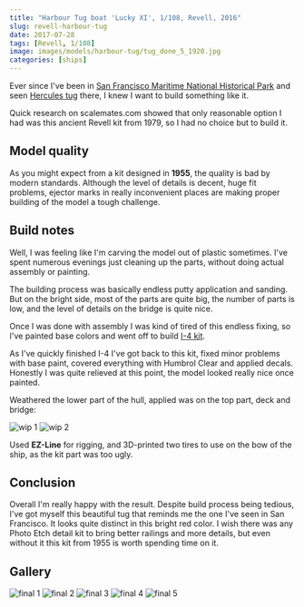 ```yaml
---
title: "Harbour Tug boat 'Lucky XI', 1/108, Revell, 2016"
slug: revell-harbour-tug
date: 2017-07-28
tags: [Revell, 1/108]
image: images/models/harbour-tug/tug_done_5_1920.jpg
categories: [ships]
---
```


Ever since I've been in [San Francisco Maritime National Historical Park](https://en.wikipedia.org/wiki/San_Francisco_Maritime_National_Historical_Park) and seen [Hercules tug](https://en.wikipedia.org/wiki/Hercules_(1907)) there, I knew I want to build something like it.

Quick research on scalemates.com showed that only reasonable option I had was this ancient Revell kit from 1979, so I had no choice but to build it.

## Model quality

As you might expect from a kit designed in **1955**, the quality is bad by modern standards.
Although the level of details is decent, huge fit problems, ejector marks in really inconvenient places are making proper building of the model a tough challenge.

## Build notes

Well, I was feeling like I'm carving the model out of plastic sometimes. I've spent numerous evenings just cleaning up the parts, without doing actual assembly or painting.

The building process was basically endless putty application and sanding.
But on the bright side, most of the parts are quite big, the number of parts is low, and the level of details on the bridge is quite nice.

Once I was done with assembly I was kind of tired of this endless fixing, so I've painted base colors and went off to build [I-4 kit](/models/zvezda-i-4). 

As I've quickly finished I-4 I've got back to this kit, fixed minor problems with base paint, covered everything with Humbrol Clear and applied decals.
Honestly I was quite relieved at this point, the model looked really nice once painted.

Weathered the lower part of the hull, applied was on the top part, deck and bridge:

![wip 1](/images/models/harbour-tug/tug_1_1920.jpg)
![wip 2](/images/models/harbour-tug/tug_2_1920.jpg)

Used **EZ-Line** for rigging, and 3D-printed two tires to use on the bow of the ship, as the kit part was too ugly.

## Conclusion

Overall I'm really happy with the result.
Despite build process being tedious, I've got myself this beautiful tug that reminds me the one I've seen in San Francisco. It looks quite distinct in this bright red color.
I wish there was any Photo Etch detail kit to bring better railings and more details, but even without it this kit from 1955 is worth spending time on it.

## Gallery

![final 1](/images/models/harbour-tug/tug_done_1_1920.jpg)
![final 2](/images/models/harbour-tug/tug_done_2_1920.jpg)
![final 3](/images/models/harbour-tug/tug_done_3_1920.jpg)
![final 4](/images/models/harbour-tug/tug_done_4_1920.jpg)
![final 5](/images/models/harbour-tug/tug_done_5_1920.jpg)
